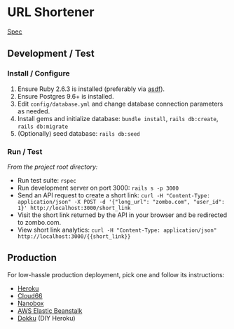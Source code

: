 # URL Shortener

[Spec](https://gist.github.com/aesnyder/b54f1bfd048b1788241d4661cd8a99ce)

## Development / Test
### Install / Configure
1. Ensure Ruby 2.6.3 is installed (preferably via [asdf](https://github.com/asdf-vm/asdf)). 
2. Ensure Postgres 9.6+ is installed.
3. Edit `config/database.yml` and change database connection parameters as needed.
4. Install gems and initialize database: `bundle install`, `rails db:create`, `rails db:migrate`
5. (Optionally) seed database: `rails db:seed`

### Run / Test
*From the project root directory:*
- Run test suite: `rspec`
- Run development server on port 3000: `rails s -p 3000`
- Send an API request to create a short link: `curl -H "Content-Type: application/json" -X POST -d '{"long_url": "zombo.com", "user_id": 1}' http://localhost:3000/short_link`
- Visit the short link returned by the API in your browser and be redirected to zombo.com.
- View short link analytics: `curl -H "Content-Type: application/json" http://localhost:3000/{{short_link}}`

## Production 
For low-hassle production deployment, pick one and follow its instructions:
- [Heroku](https://www.heroku.com)
- [Cloud66](https://www.cloud66.com)
- [Nanobox](https://nanobox.io)
- [AWS Elastic Beanstalk](https://aws.amazon.com/elasticbeanstalk/)
- [Dokku](https://github.com/dokku/dokku) (DIY Heroku)
